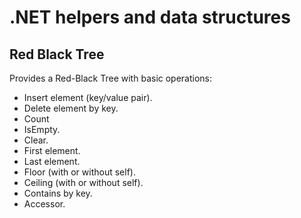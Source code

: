 # .NET helpers and data structures

## Red Black Tree

Provides a Red-Black Tree with basic operations:
  - Insert element (key/value pair).
  - Delete element by key.
  - Count
  - IsEmpty.
  - Clear.
  - First element.
  - Last element.
  - Floor (with or without self).
  - Ceiling (with or without self).
  - Contains by key.
  - Accessor.
